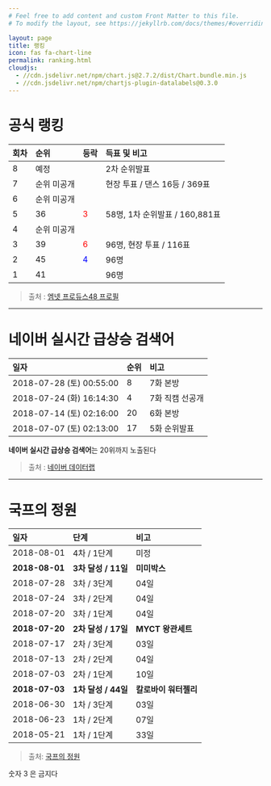 ```yaml
---
# Feel free to add content and custom Front Matter to this file.
# To modify the layout, see https://jekyllrb.com/docs/themes/#overriding-theme-defaults

layout: page
title: 랭킹
icon: fas fa-chart-line
permalink: ranking.html
cloudjs:
  - //cdn.jsdelivr.net/npm/chart.js@2.7.2/dist/Chart.bundle.min.js
  - //cdn.jsdelivr.net/npm/chartjs-plugin-datalabels@0.3.0
---
```


# 공식 랭킹

| 회차          | 순위               | 등락   | 득표 및 비고 |
|:-------------|:------------------|:------|:----------|
| 8            | 예정               |       | 2차 순위발표             |
| 7            | 순위 미공개          |       | 현장 투표 / 댄스 16등 / 369표        |
| 6            | 순위 미공개          |       |                       |
| 5            | 36                | <span style="color:red"><i class="fas fa-arrow-up" aria-hidden="true" alt="트위터" ></i> 3</span>    | 58명, 1차 순위발표 / 160,881표  |
| 4            | 순위 미공개          |       |                       |
| 3            | 39                | <span style="color:red"><i class="fas fa-arrow-up" aria-hidden="true" alt="트위터" ></i> 6</span>    | 96명, 현장 투표 / 116표        |
| 2            | 45                | <span style="color:blue"><i class="fas fa-arrow-down" aria-hidden="true" alt="트위터" ></i> 4</span>    | 96명                    |
| 1            | 41                |       | 96명                    |

<canvas id="mnetChart" width="400" height="200"></canvas>

> 출처 : [엠넷 프로듀스48 프로필](http://produce48.mnet.com/pc/profile/23)

---

# 네이버 실시간 급상승 검색어

| 일자                     | 순위              |    비고    |
|:------------------------|:-----------------|:----------|
| 2018-07-28 (토) 00:55:00 | 8               | 7화 본방      |
| 2018-07-24 (화) 16:14:30 | 4               | 7화 직캠 선공개 |
| 2018-07-14 (토) 02:16:00 | 20              | 6화 본방      |
| 2018-07-07 (토) 02:13:00 | 17              | 5화 순위발표   |

**네이버 실시간 급상승 검색어**는 20위까지 노출된다 

> 출처 : [네이버 데이터랩](https://datalab.naver.com/keyword/realtimeSearch.naver?startDate=2017-03-29&endDate=2018-07-28&query=%EC%8B%9C%ED%83%80%EC%98%A4%20%EB%AF%B8%EC%9A%B0)

---

# 국프의 정원

| 일자            | 단계                     |    비고           |
|:---------------|:------------------------|:-----------------|
| 2018-08-01     | 4차 / 1단계               | 미정              |
| **2018-08-01** | **3차 달성 / 11일**        | **미미박스**       |
| 2018-07-28     | 3차 / 3단계               | 04일              |
| 2018-07-24     | 3차 / 2단계               | 04일              |
| 2018-07-20     | 3차 / 1단계               | 04일              |
| **2018-07-20** | **2차 달성 / 17일**       | **MYCT 왕관세트**   |
| 2018-07-17     | 2차 / 3단계               | 03일              |
| 2018-07-13     | 2차 / 2단계               | 04일              |
| 2018-07-03     | 2차 / 1단계               | 10일              |
| **2018-07-03** | **1차 달성 / 44일**        | **칼로바이 워터젤리** |
| 2018-06-30     | 1차 / 3단계               | 03일              |
| 2018-06-23     | 1차 / 2단계               | 07일              |
| 2018-05-21     | 1차 / 1단계               | 33일              |

<canvas id="gardenChart" width="400" height="200"></canvas>

> 출처: [국프의 정원](https://produce48.kr/m48_detail.php?idx=31&cate=hug)

숫자 3 은 금지다

<script>
window.onload = function() {
    var mnetCtx = document.getElementById("mnetChart");
    var mnetChart = new Chart(mnetCtx, {
        type: 'bar',
        data: {
            labels: ["1주차", "2주차", "3주차", "4주차", "5주차", "6주차", "7주차", "8주차"],
            datasets: [{
                type: 'line',
                label: '순위',
                fill: false,
                spanGaps: true,
                data: [41, 45, 39, NaN, 36, NaN, NaN, NaN],
                backgroundColor: 'rgba(255, 99, 132, 0.2)',
                borderColor: 'rgba(255,99,132,1)',
                datalabels: {
                    align: 'end',
                    anchor: 'end',
                    formatter: function(value, context) {
                        return value + '위';
                    }
                }
            },{
                type: 'line',
                label: '100분위',
                fill: false,
                spanGaps: true,
                data: [(96-41)/96*100, (96-45)/96*100, (96-39)/96*100, NaN, (58-36)/58*100, NaN, NaN, NaN],
                backgroundColor: 'rgba(54, 162, 235, 0.2)',
                borderColor: 'rgba(54, 162, 235, 1)',
                datalabels: {
                    align: 'start',
                    anchor: 'start',
                    formatter: function(value, context) {
                        return Math.round(value) + '%';
                    }
                }
            }]
        },
        options: {
            responsive: true,
            title: {
                display: false,
            },
            tooltips: {
            mode: 'index',
            intersect: true
            },
            scales: {
                yAxes: [{
                    type: 'linear',
                    position: 'left',
                    scaleLabel: {
                        display: false,
                    },
                    ticks: {
                        display: true,
                        min: 1,
                        max: 96,
                        reverse: true,
                        beginAtZero: false,
                    },
                    gridLines: {
                        drawOnChartArea: true
                    }
                }, {
                    type: 'linear',
                    position: 'right',
                    scaleLabel: {
                        display: false,
                    },
                    ticks: {
                        display: false,
                        min: 0,
                        max: 100,
                        reverse: false,
                        beginAtZero: true,
                    },
                    gridLines: {
                        display: false
                    }
                }],
                xAxes: [{
                    ticks: {
                        beginAtZero:true,
                    }
                }]
            },
            plugins: {
                datalabels: {
                    backgroundColor: function(context) {
                        return context.dataset.backgroundColor;
                    },
                    borderRadius: 4,
                    formatter: Math.round,
                    font: {
                        weight: 'bold'
                    }
                }
            }
        }
    });

    var gardenCtx = document.getElementById("gardenChart");
    var gardenChart = new Chart(gardenCtx, {
        type: 'bar',
        data: {
            labels: ["1차", "2차", "3차", "4차", "5차"],
            datasets: [{
                type: 'bar',
                label: '1단계',
                data: [33, 10, 4, NaN, NaN],
                backgroundColor: 'rgba(54, 162, 235, 0.2)',
                borderColor: 'rgba(54, 162, 235, 1)',
    /*
                backgroundColor: [
                    'rgba(255, 99, 132, 0.2)',
                    'rgba(54, 162, 235, 0.2)',
                    'rgba(255, 206, 86, 0.2)',
                    'rgba(75, 192, 192, 0.2)',
                    'rgba(153, 102, 255, 0.2)',
                ],
                borderColor: [
                    'rgba(255,99,132,1)',
                    'rgba(54, 162, 235, 1)',
                    'rgba(255, 206, 86, 1)',
                    'rgba(75, 192, 192, 1)',
                    'rgba(153, 102, 255, 1)',
                ]
    */            
            },{
                type: 'bar',
                label: '2단계',
                data: [7, 4, 4, NaN, NaN],
                backgroundColor: 'rgba(255, 99, 132, 0.2)',
                borderColor: 'rgba(255,99,132,1)',
            },{
                type: 'bar',
                label: '3단계',
                data: [3, 3, 4, NaN, NaN],
                backgroundColor: 'rgba(255, 206, 86, 0.2)',
                borderColor: 'rgba(255, 206, 86, 1)',
            }]
        },
        options: {
            responsive: true,
            title: {
                display: false,
            },
            tooltips: {
                mode: 'index',
                intersect: true
            },
            scales: {
                yAxes: [{
                    stacked: true,
                    scaleLabel: {
                        display: false,
                    },
                }],
                xAxes: [{
                    stacked: true,
                    ticks: {
                        beginAtZero:true,
                    }
                }]
            },
            plugins: {
                datalabels: {
                    borderRadius: 4,
                    formatter: function(value, context) {
                        return value + '일';
                    },
                    font: {
                        weight: 'bold'
                    }
                }
            }
        }
    });
}
</script>